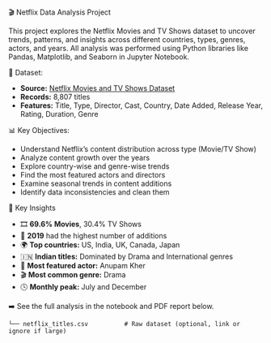 🎬 Netflix Data Analysis Project

This project explores the Netflix Movies and TV Shows dataset to uncover trends, patterns, and insights across different countries, types, genres, actors, and years. All analysis was performed using Python libraries like Pandas, Matplotlib, and Seaborn in Jupyter Notebook.

📁 Dataset:

- **Source:** [Netflix Movies and TV Shows Dataset](https://www.kaggle.com/datasets/shivamb/netflix-shows)
- **Records:** 8,807 titles
- **Features:** Title, Type, Director, Cast, Country, Date Added, Release Year, Rating, Duration, Genre

📊 Key Objectives:

- Understand Netflix’s content distribution across type (Movie/TV Show)
- Analyze content growth over the years
- Explore country-wise and genre-wise trends
- Find the most featured actors and directors
- Examine seasonal trends in content additions
- Identify data inconsistencies and clean them

📌 Key Insights

- 🎞 **69.6% Movies**, 30.4% TV Shows
- 📅 **2019** had the highest number of additions
- 🌍 **Top countries:** US, India, UK, Canada, Japan
- 🇮🇳 **Indian titles:** Dominated by Drama and International genres
- 👤 **Most featured actor:** Anupam Kher
- 🎬 **Most common genre:** Drama
- 🕓 **Monthly peak:** July and December

➡️ See the full analysis in the notebook and PDF report below.

    └── netflix_titles.csv          # Raw dataset (optional, link or ignore if large)
